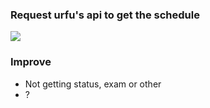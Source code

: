 ### Request urfu's api to get the schedule
![](https://raw.githubusercontent.com/realsiao/archived-images/main/uPic/gvb3T9.png)

### Improve
* Not getting status, exam or other
* ?
